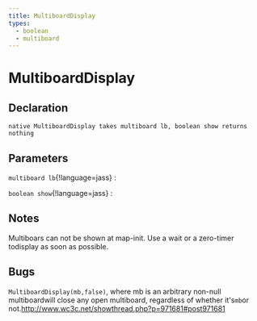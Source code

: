 ```yaml
---
title: MultiboardDisplay
types:
  - boolean
  - multiboard
---
```


# MultiboardDisplay

## Declaration

```jass
native MultiboardDisplay takes multiboard lb, boolean show returns nothing
```

## Parameters
`multiboard lb`{!language=jass}
: 

`boolean show`{!language=jass}
: 

## Notes 
Multiboars can not be shown at map-init. Use a wait or a zero-timer todisplay as soon as possible.

## Bugs 
`MultiboardDisplay(mb,false)`, where mb is an arbitrary non-null multiboardwill close any open multiboard, regardless of whether it's`mb`or not.<http://www.wc3c.net/showthread.php?p=971681#post971681>
